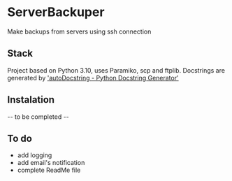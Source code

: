 # ServerBackuper

Make backups from servers using ssh connection

## Stack

Project based on Python 3.10, uses Paramiko, scp and ftplib.
Docstrings are generated by ['autoDocstring - Python Docstring Generator'](https://marketplace.visualstudio.com/items?itemName=njpwerner.autodocstring)

## Instalation

-- to be completed --

## To do

- add logging
- add email's notification
- complete ReadMe file
